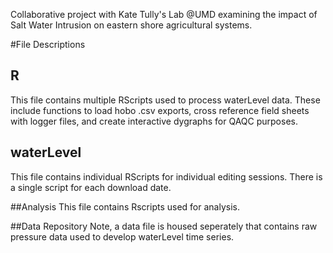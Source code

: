 Collaborative project with Kate Tully's Lab @UMD examining the impact of Salt Water Intrusion on eastern shore agricultural systems. 

#File Descriptions

## R
This file contains multiple RScripts used to process waterLevel data. These include functions to load hobo .csv exports,  cross reference field sheets with logger files, and create interactive dygraphs for QAQC purposes. 

## waterLevel 
This file contains individual RScripts for individual editing sessions. There is a single script for each download date. 

##Analysis
This file contains Rscripts used for analysis. 

##Data Repository
Note, a data file is housed seperately that contains raw pressure data used to develop waterLevel time series. 
